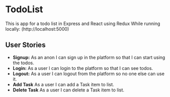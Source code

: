 # TodoList
This is app for a todo list in Express and React using Redux 
While running locally: (http://localhost:5000)


## User Stories

- **Signup:** As an anon I can sign up in the platform so that I can start using the todos.
- **Login:** As a user I can login to the platform so that I can see todos.
- **Logout:** As a user I can logout from the platform so no one else can use it.
- **Add Task** As a user I can add a Task item to list. 
- **Delete Task** As a user I can delete a Task item to list.
